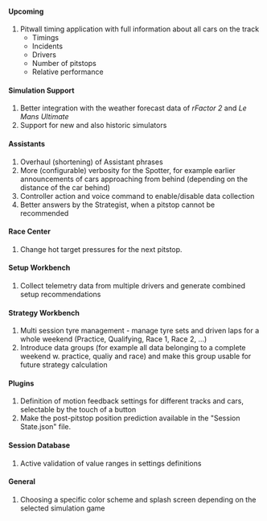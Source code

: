 #### Upcoming
  1. Pitwall timing application with full information about all cars on the track
     - Timings
	 - Incidents
	 - Drivers
	 - Number of pitstops
	 - Relative performance

#### Simulation Support
  1. Better integration with the weather forecast data of *rFactor 2* and *Le Mans Ultimate*
  2. Support for new and also historic simulators

#### Assistants
  1. Overhaul (shortening) of Assistant phrases
  2. More (configurable) verbosity for the Spotter, for example earlier announcements of cars approaching from behind (depending on the distance of the car behind)
  3. Controller action and voice command to enable/disable data collection
  4. Better answers by the Strategist, when a pitstop cannot be recommended

#### Race Center
  1. Change hot target pressures for the next pitstop.

#### Setup Workbench
  1. Collect telemetry data from multiple drivers and generate combined setup recommendations

#### Strategy Workbench
  1. Multi session tyre management - manage tyre sets and driven laps for a whole weekend (Practice, Qualifying, Race 1, Race 2, ...)
  3. Introduce data groups (for example all data belonging to a complete weekend w. practice, qualiy and race) and make this group usable for future strategy calculation

#### Plugins
  1. Definition of motion feedback settings for different tracks and cars, selectable by the touch of a button
  2. Make the post-pitstop position prediction available in the "Session State.json" file.

#### Session Database
  1. Active validation of value ranges in settings definitions
  
#### General
  1. Choosing a specific color scheme and splash screen depending on the selected simulation game